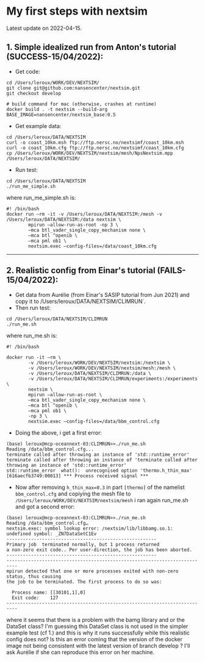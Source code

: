 # My first steps with nextsim
Latest update on 2022-04-15.


## 1. Simple idealized run from Anton's tutorial (SUCCESS-15/04/2022):

* Get code:
```
cd /Users/leroux/WORK/DEV/NEXTSIM/
git clone git@github.com:nansencenter/nextsim.git
git checkout develop

# build command for mac (otherwise, crashes at runtime)
docker build . -t nextsim --build-arg BASE_IMAGE=nansencenter/nextsim_base:0.5
```

* Get example data:
```
cd /Users/leroux/DATA/NEXTSIM
curl -o coast_10km.msh ftp://ftp.nersc.no/nextsimf/coast_10km.msh
curl -o coast_10km.cfg ftp://ftp.nersc.no/nextsimf/coast_10km.cfg
cp /Users/leroux/WORK/DEV/NEXTSIM/nextsim/mesh/NpsNextsim.mpp /Users/leroux/DATA/NEXTSIM/
```

* Run test:
```
cd /Users/leroux/DATA/NEXTSIM
./run_me_simple.sh
```
where run_me_simple.sh is: 
```
#! /bin/bash
docker run —rm -it -v /Users/leroux/DATA/NEXTSIM:/mesh -v /Users/leroux/DATA/NEXTSIM:/data nextsim \
        mpirun —allow-run-as-root -np 3 \
        —mca btl_vader_single_copy_mechanism none \
        —mca btl ^openib \
        —mca pml ob1 \
        nextsim.exec —config-files=/data/coast_10km.cfg
```

---
## 2. Realistic config from Einar's tutorial (FAILS-15/04/2022):
* Get data from Aurélie (from Einar's SASIP tutorial from Jun 2021) and copy it to  /Users/leroux/DATA/NEXTSIM/CLIMRUN`.
* Then run test:
```
cd /Users/leroux/DATA/NEXTSIM/CLIMRUN
./run_me.sh
```
where run_me.sh is:
```
#! /bin/bash

docker run -it —rm \
        -v /Users/leroux/WORK/DEV/NEXTSIM/nextsim:/nextsim \
        -v /Users/leroux/WORK/DEV/NEXTSIM/nextsim/mesh:/mesh \
        -v /Users/leroux/DATA/NEXTSIM/CLIMRUN:/data \
        -v /Users/leroux/DATA/NEXTSIM/CLIMRUN/experiments:/experiments \
        nextsim \
        mpirun —allow-run-as-root \
        —mca btl_vader_single_copy_mechanism none \
        —mca btl ^openib \
        —mca pml ob1 \
        -np 3 \
        nextsim.exec —config-files=/data/bbm_control.cfg
```

* Doing the above, i get a first error:
```
(base) leroux@mcp-oceannext-03:CLIMRUN>>./run_me.sh 
Reading /data/bbm_control.cfg...
terminate called after throwing an instance of 'std::runtime_error'
terminate called after throwing an instance of 'terminate called after throwing an instance of 'std::runtime_error'
std::runtime_error  what():  unrecognised option 'thermo.h_thin_max'
[616aecfb3749:00013] *** Process received signal ***
```

* Now after removing `h_thin_max=0.3` in  part `[thermo]` of the  namelist `bbm_control.cfg` and copiying the mesh file to `/Users/leroux/WORK/DEV/NEXTSIM/nextsim/mesh` i ran again run_me.sh and got a second error:
```
(base) leroux@mcp-oceannext-03:CLIMRUN>>./run_me.sh 
Reading /data/bbm_control.cfg…
nextsim.exec: symbol lookup error: /nextsim/lib/libbamg.so.1: undefined symbol: _ZN7DataSetC1Ev
-------------------------------------------------------
Primary job  terminated normally, but 1 process returned
a non-zero exit code.. Per user-direction, the job has been aborted.
-------------------------------------------------------
--------------------------------------------------------------------------
mpirun detected that one or more processes exited with non-zero status, thus causing
the job to be terminated. The first process to do so was:

  Process name: [[30101,1],0]
  Exit code:    127
--------------------------------------------------------------------------
```
where it seems that there is a problem with the bamg  library and or the DataSet class? 
I'm guessing this DataSet class is not used in the simpler example test (cf 1.) and this is why it runs successfully while this realistic config does not?  Is this an error coming that the version of the docker image not being consistent with the latest version of branch develop ? I'll ask Aurélie if she can reproduce this error on her machine.



